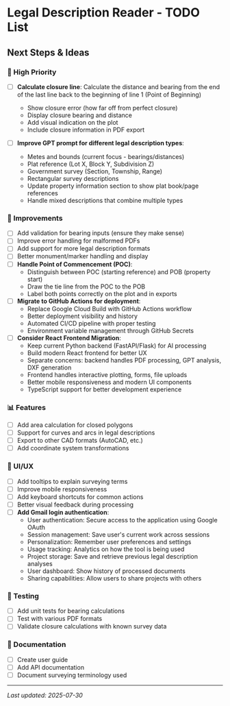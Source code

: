# Legal Description Reader - TODO List

## Next Steps & Ideas

### 🎯 High Priority
- [ ] **Calculate closure line**: Calculate the distance and bearing from the end of the last line back to the beginning of line 1 (Point of Beginning)
  - Show closure error (how far off from perfect closure)
  - Display closure bearing and distance
  - Add visual indication on the plot
  - Include closure information in PDF export

- [ ] **Improve GPT prompt for different legal description types**:
  - Metes and bounds (current focus - bearings/distances)
  - Plat reference (Lot X, Block Y, Subdivision Z)
  - Government survey (Section, Township, Range)
  - Rectangular survey descriptions
  - Update property information section to show plat book/page references
  - Handle mixed descriptions that combine multiple types

### 🔄 Improvements
- [ ] Add validation for bearing inputs (ensure they make sense)
- [ ] Improve error handling for malformed PDFs
- [ ] Add support for more legal description formats
- [ ] Better monument/marker handling and display
- [ ] **Handle Point of Commencement (POC)**:
  - Distinguish between POC (starting reference) and POB (property start)
  - Draw the tie line from the POC to the POB
  - Label both points correctly on the plot and in exports
- [ ] **Migrate to GitHub Actions for deployment**:
  - Replace Google Cloud Build with GitHub Actions workflow
  - Better deployment visibility and history
  - Automated CI/CD pipeline with proper testing
  - Environment variable management through GitHub Secrets
- [ ] **Consider React Frontend Migration**:
  - Keep current Python backend (FastAPI/Flask) for AI processing
  - Build modern React frontend for better UX
  - Separate concerns: backend handles PDF processing, GPT analysis, DXF generation
  - Frontend handles interactive plotting, forms, file uploads
  - Better mobile responsiveness and modern UI components
  - TypeScript support for better development experience

### 📊 Features
- [ ] Add area calculation for closed polygons
- [ ] Support for curves and arcs in legal descriptions
- [ ] Export to other CAD formats (AutoCAD, etc.)
- [ ] Add coordinate system transformations

### 🎨 UI/UX
- [ ] Add tooltips to explain surveying terms
- [ ] Improve mobile responsiveness
- [ ] Add keyboard shortcuts for common actions
- [ ] Better visual feedback during processing
- [ ] **Add Gmail login authentication**:
  - User authentication: Secure access to the application using Google OAuth
  - Session management: Save user's current work across sessions
  - Personalization: Remember user preferences and settings
  - Usage tracking: Analytics on how the tool is being used
  - Project storage: Save and retrieve previous legal description analyses
  - User dashboard: Show history of processed documents
  - Sharing capabilities: Allow users to share projects with others

### 🧪 Testing
- [ ] Add unit tests for bearing calculations
- [ ] Test with various PDF formats
- [ ] Validate closure calculations with known survey data

### 📝 Documentation
- [ ] Create user guide
- [ ] Add API documentation
- [ ] Document surveying terminology used

---
*Last updated: 2025-07-30*
